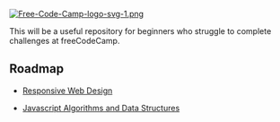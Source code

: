 [![Free-Code-Camp-logo-svg-1.png](https://i.postimg.cc/Kc69TdfV/Free-Code-Camp-logo-svg-1.png)](https://postimg.cc/dD9mPNzm)

This will be a useful repository for beginners who struggle to complete challenges at freeCodeCamp.

## Roadmap

- [Responsive Web Design](https://github.com/Kroixyz/freecodecamp-courses/tree/master/responsive-web-design)

- [Javascript Algorithms and Data Structures](https://github.com/Kroixyz/freecodecamp-courses/tree/master/js-algorithms-and-data-structures)
